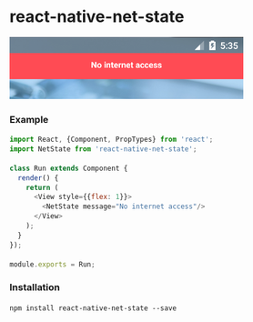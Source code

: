# react-native-net-state

![](https://raw.githubusercontent.com/tienlm1509/react-native-net-state/master/media/screen.png)

### Example

```js
import React, {Component, PropTypes} from 'react';
import NetState from 'react-native-net-state';

class Run extends Component {
  render() {
    return (
      <View style={{flex: 1}}>
        <NetState message="No internet access"/>
      </View>
    );
  }
});

module.exports = Run;
```

### Installation

```npm install react-native-net-state --save```

